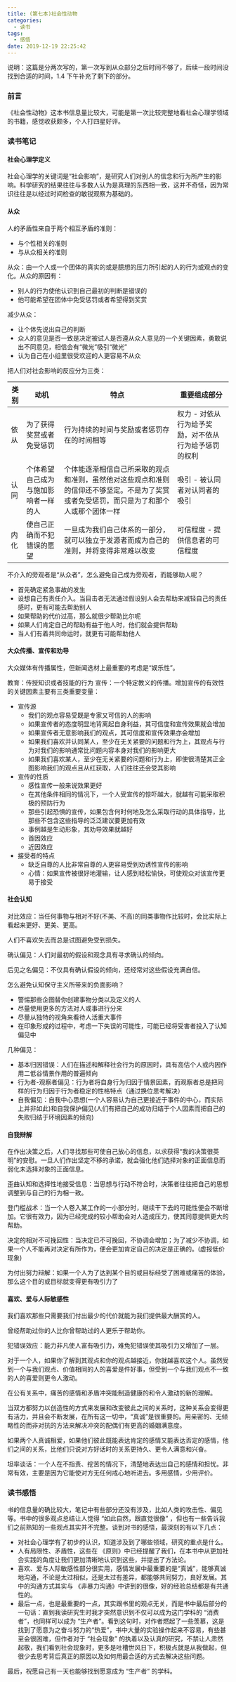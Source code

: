 ```yaml
---
title: (第七本)社会性动物
categories:
  - 读书
tags:
  - 感悟
date: 2019-12-19 22:25:42
---
```


说明：这篇是分两次写的，第一次写到从众部分之后时间不够了，后续一段时间没找到合适的时间，1.4 下午补充了剩下的部分。

### 前言

《社会性动物》这本书信息量比较大，可能是第一次比较完整地看社会心理学领域的书籍，感觉收获颇多，个人打四星好评。

### 读书笔记

#### 社会心理学定义

社会心理学的关键词是“社会影响”，是研究人们对别人的信念和行为所产生的影响。科学研究的结果往往与多数人认为是真理的东西相一致，这并不奇怪，因为常识往往是以经过时间检查的敏锐观察为基础的。

#### 从众

人的矛盾性来自于两个相互矛盾的准则：
- 与个性相关的准则
- 与从众相关的准则

从众：由一个人或一个团体的真实的或是臆想的压力所引起的人的行为或观点的变化。从众的原因有：
- 别人的行为使他认识到自己最初的判断是错误的
- 他可能希望在团体中免受惩罚或者希望得到奖赏

减少从众：
- 让个体先说出自己的判断
- 众人的意见是否一致是决定被试人是否遵从众人意见的一个关键因素，勇敢说出不同意见，相信会有“微光”吸引“微光”
- 认为自己在小组里很受欢迎的人更容易不从众

把人们对社会影响的反应分为三类：

| 类别 | 动机 | 特点 | 重要组成部分 |
| --- | --- | --- | --- | 
| 依从 | 为了获得奖赏或者免受惩罚 | 行为持续的时间与奖励或者惩罚存在的时间相等 | 权力 - 对依从行为给予奖励，对不依从行为给予惩罚的权利 |
| 认同 | 个体希望自己成为与施加影响者一样的人 | 个体能逐渐相信自己所采取的观点和准则，虽然他对这些观点和准则的信仰还不够坚定。不是为了奖赏或者免受惩罚，而只是为了和那个人或那个团体一样 | 吸引 - 被认同者对认同者的吸引 |
| 内化 | 使自己正确而不犯错误的愿望 | 一旦成为我们自己体系的一部分，就可以独立于发源者而成为自己的准则，并将变得非常难以改变 | 可信程度 - 提供信息者的可信程度 | 

不介入的旁观者是“从众者”，怎么避免自己成为旁观者，而能够助人呢？
- 首先确定紧急事故的发生
- 设想自己有责任介入。当目击者无法通过假设别人会去帮助来减轻自己的责任感时，更有可能去帮助别人
- 如果帮助的代价过高，那么就很少帮助比尔呢
- 如果人们肯定自己的帮助有益于他人时，他们就会提供帮助
- 当人们有着共同命运时，就更有可能帮助他人

#### 大众传播、宣传和劝导

大众媒体有传播属性，但新闻选材上最重要的考虑是“娱乐性”。

教育：传授知识或者技能的行为
宣传：一个特定教义的传播。增加宣传的有效性的关键因素主要有三类重要变量：
- 宣传源
	- 我们的观点容易受既是专家又可信的人的影响
	- 如果宣传者的态度明显地背离起自身利益，其可信度和宣传效果就会增加
	- 如果宣传者无意影响我们的观点，其可信度和宣传效果亦会增加
	- 如果我们喜欢并认同某人，至少在无关紧要的问题和行为上，其观点与行为对我们的影响通常比问题内容本身对我们的影响更大
	- 如果我们喜欢某人，至少在无关紧要的问题和行为上，即使很清楚其正企图影响我们的观点且从红获取，人们往往还会受其影响 
- 宣传的性质
	- 感性宣传一般来说效果更好
	- 在其他条件相同的情况下，一个人受宣传的惊吓越大，就越有可能采取积极的预防行为
	- 那些引起恐惧的宣传，如果包含何时何地及怎么采取行动的具体指导，比那些不包含这些指导的泛泛建议要更加有效
	- 事例越是生动形象，其劝导效果就越好 
	- 首因效应
	- 近因效应
- 接受者的特点
	- 缺乏自尊的人比非常自尊的人更容易受到劝诱性宣传的影响
	- 心情：如果宣传被很好地灌输，让人感到轻松愉快，可使观众对该宣传更易于接受


#### 社会认知

对比效应：当任何事物与相对不好(不美、不高)的同类事物作比较时，会比实际上看起来更好、更美、更高。

人们不喜欢失去而总是试图避免受到损失。

确认偏见：人们对最初的假设和观念具有寻求确认的倾向。

后见之名偏见：不仅具有确认假设的倾向，还经常对这些假设充满自信。

怎么避免认知保守主义所带来的负面影响？
- 警惕那些企图替你创建事物分类以及定义的人
- 尽量使用更多的方法对人或事进行分来
- 尽量从独特的视角来看待人活重大事件
- 在印象形成的过程中，考虑一下失误的可能性，可能已经将受害者投入了认知偏见中

几种偏见：
- 基本归因错误：人们在描述和解释社会行为的原因时，具有高估个人或内因作用二低谷情景作用的普遍倾向
- 行为者-观察者偏见：行为者将自身行为归因于情景因素，而观察者总是把同样的行为归因于行为者稳定的性格特点（通过换位思考解决）
- 自我偏见：自我中心思想(一个人容易认为自己更接近于事件的中心，而实际上并非如此)和自我保护偏见(人们有把自己的成功归结于个人因素而把自己的失败归结于环境因素的倾向)


#### 自我辩解

在作出决策之后，人们寻找那些可使自己放心的信息，以求获得“我的决策很英明”的安慰。一旦人们作出坚定不移的承诺，就会强化他们选择对象的正面信息而弱化未选择对象的正面信息。

歪曲认知和选择性地接受信息：当思想与行动不符合时，决策者往往把自己的思想调整到与自己的行为相一致。

登门槛战术：当一个人卷入某工作的一小部分时，继续干下去的可能性便会不断增加。它很有效力，因为已经完成的较小帮助会对人造成压力，使其同意提供更大的帮助。

决定的相对不可挽回性：当决定已不可挽回，不协调会增加；为了减少不协调，如果一个人不能再对决定有所作为，便会更加肯定自己的决定是正确的。(虚报低价现象)

为付出努力辩解：如果一个人为了达到某个目的或目标经受了困难或痛苦的体验，那么这个目的或目标就变得更有吸引力了

#### 喜欢、爱与人际敏感性

我们喜欢那些只需要我们付出最少的代价就能为我们提供最大酬赏的人。

曾经帮助过你的人比你曾帮助过的人更乐于帮助你。

犯错误效应：能力非凡使人富有吸引力，难免犯错误使其吸引力又增加了一层。

对于一个人，如果你了解到其观点和你的观点越接近，你就越喜欢这个人。虽然受到一个与我们观点、价值相同的人的喜爱是件好事，但受到一个与我们观点不一致的人的喜爱则更令人激动。

在公有关系中，痛苦的感情和矛盾冲突能制造健康的和令人激动的新的理解。

当双方都努力以创造性的方式来发展和改变彼此之间的关系时，这种关系会变得更有活力，并且会不断发展，在所有这一切中，“真诚”是很重要的。用亲密的、无倾略性的而非对抗的方法来解决冲突的配偶们有更高的婚姻满意度。

如果两个人真诚相爱，如果他们彼此既能表达肯定的感情又能表达否定的感情，他们之间的关系，比他们只说对方好话时的关系更持久、更令人满意和兴奋。

坦率谈话：一个人在不指责、挖苦的情况下，清楚地表达出自己的感情和担忧。非常有效，主要是因为它能使对方无任何戒心地听进去。多用感情，少用评价。

### 读书感悟

书的信息量的确比较大，笔记中有些部分还没有涉及，比如人类的攻击性、偏见等。书中的很多观点总结让人觉得 “如此自然，跟直觉很像” ，但也有一些告诉我们之前熟知的一些观点其实并不完整。谈到对书的感悟，最深刻的有以下几点：
- 对社会心理学有了初步的认识，知道涉及到了哪些领域，研究的重点是什么。
- 人有局限性、矛盾性，这些在 《原则》中已经提醒了我们，在本书中从更加社会实践的角度让我们更加清晰地认识到这些，并提出了方法论。
- 喜欢、爱与人际敏感性部分很实用，感情发展中最重要的是“真诚”，能够真诚地沟通，不论是太过相似，还是太过有差异，都能够共同努力，良好发展。其中的沟通方式其实与 《非暴力沟通》中讲到的很像，好的经验总结都是有共通性的。
- 最后一点，也是最重要的一点，其实跟书里的观点无关，而是书中最后部分的一句话：直到我读研究生时我才突然意识到不仅可以成为这门学科的 “消费者”，也同样可以成为 “生产者”。看到这句时，对作者燃起了一些羡慕，这是找到了愿意为之奋斗努力的“热爱”，书中大量的实验操作起来不容易，有些甚至会很困难，但作者对于 “社会现象” 的执着以及认真的研究，不禁让人肃然起敬，我们看到社会现象时，更多是吐槽世风日下，积极点就是从我做起，但很少去思考背后真正的原因以及如何用最合适的方式去解决这些问题。

最后，祝愿自己有一天也能够找到愿意成为 “生产者” 的学科。









